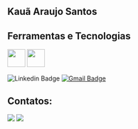 ## Kauã Araujo Santos

## Ferramentas e Tecnologias

<img src="https://cdn.jsdelivr.net/gh/devicons/devicon/icons/git/git-original.svg" width="40" height="40"/>    <img src="https://cdn.jsdelivr.net/gh/devicons/devicon/icons/laravel/laravel-plain-wordmark.svg" width="40" height="40"/>
          
![Linkedin Badge](https://img.shields.io/badge/-Kauã_Araújo-blue?style=flat-square&logo=Linkedin&logoColor=white&link=https:/https://www.linkedin.com/in/kauã-araújo-79b185233)
[![Gmail Badge](https://img.shields.io/badge/-araujo.ka37@gmail.com-c14438?style=flat-square&logo=Gmail&logoColor=white&link=mailto:araujo.ka37@gmail.com)](mailto:araujo.ka37@gmail.com)
 
## Contatos:

<a href = "mailto:araujo.ka37@gmail.com"><img src="https://img.shields.io/badge/Gmail-D14836?style=for-the-badge&logo=gmail&logoColor=white" target="_blank"></a>
 <a href="https://www.linkedin.com/in/kauã-araújo-79b185233" target="_blank"><img src="https://img.shields.io/badge/-LinkedIn-%230077B5?style=for-the-badge&logo=linkedin&logoColor=white" target="_blank"></a>   
